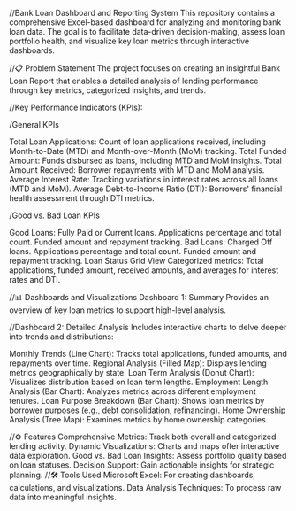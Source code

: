 //Bank Loan Dashboard and Reporting System
This repository contains a comprehensive Excel-based dashboard for analyzing and monitoring bank loan data. The goal is to facilitate data-driven decision-making, assess loan portfolio health, and visualize key loan metrics through interactive dashboards.

//📋 Problem Statement
The project focuses on creating an insightful Bank Loan Report that enables a detailed analysis of lending performance through key metrics, categorized insights, and trends.

//Key Performance Indicators (KPIs):

/General KPIs

Total Loan Applications: Count of loan applications received, including Month-to-Date (MTD) and Month-over-Month (MoM) tracking.
Total Funded Amount: Funds disbursed as loans, including MTD and MoM insights.
Total Amount Received: Borrower repayments with MTD and MoM analysis.
Average Interest Rate: Tracking variations in interest rates across all loans (MTD and MoM).
Average Debt-to-Income Ratio (DTI): Borrowers' financial health assessment through DTI metrics.

/Good vs. Bad Loan KPIs

Good Loans: Fully Paid or Current loans.
Applications percentage and total count.
Funded amount and repayment tracking.
Bad Loans: Charged Off loans.
Applications percentage and total count.
Funded amount and repayment tracking.
Loan Status Grid View
Categorized metrics: Total applications, funded amount, received amounts, and averages for interest rates and DTI.

//📊 Dashboards and Visualizations
Dashboard 1: Summary
Provides an overview of key loan metrics to support high-level analysis.

//Dashboard 2: Detailed Analysis
Includes interactive charts to delve deeper into trends and distributions:

Monthly Trends (Line Chart): Tracks total applications, funded amounts, and repayments over time.
Regional Analysis (Filled Map): Displays lending metrics geographically by state.
Loan Term Analysis (Donut Chart): Visualizes distribution based on loan term lengths.
Employment Length Analysis (Bar Chart): Analyzes metrics across different employment tenures.
Loan Purpose Breakdown (Bar Chart): Shows loan metrics by borrower purposes (e.g., debt consolidation, refinancing).
Home Ownership Analysis (Tree Map): Examines metrics by home ownership categories.

//⚙️ Features
Comprehensive Metrics: Track both overall and categorized lending activity.
Dynamic Visualizations: Charts and maps offer interactive data exploration.
Good vs. Bad Loan Insights: Assess portfolio quality based on loan statuses.
Decision Support: Gain actionable insights for strategic planning.
//🛠️ Tools Used
Microsoft Excel: For creating dashboards, calculations, and visualizations.
Data Analysis Techniques: To process raw data into meaningful insights.

